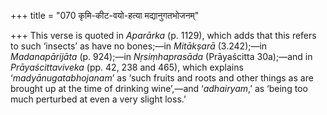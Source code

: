 +++
title = "070 कृमि-कीट-वयो-हत्या मद्यानुगतभोजनम्"

+++
This verse is quoted in *Aparārka* (p. 1129), which adds that this
refers to such ‘insects’ as have no bones;—in *Mitākṣarā* (3.242);—in
*Madanapārijāta* (p. 924);—in *Nṛsiṃhaprasāda* (Prāyaścitta 30a);—and in
*Prāyaścittaviveka* (pp. 42, 238 and 465), which explains
‘*madyānugatabhojanam*’ as ‘such fruits and roots and other things as
are brought up at the time of drinking wine’,—and ‘*adhairyam*,’ as
‘being too much perturbed at even a very slight loss.’


